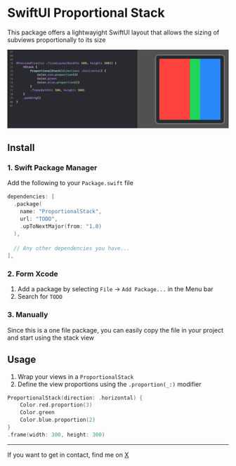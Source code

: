 #  SwiftUI Proportional Stack

This package offers a lightwayight SwiftUI layout that allows the sizing of 
subviews proportionally to its size

![demo image](/demo.png)

## Install

### 1. Swift Package Manager

Add the following to your `Package.swift` file

```swift
dependencies: [
  .package(
    name: "ProportionalStack",
    url: "TODO",
    .upToNextMajor(from: "1.0)
  ),

  // Any other dependencies you have...
],
``` 

### 2. Form Xcode

1. Add a package by selecting `File` → `Add Package...` in the Menu bar
2. Search for `TODO`

### 3. Manually

Since this is a one file package, you can easily copy the file in your project
and start using the stack view

## Usage

1. Wrap your views in a `ProportionalStack`
2. Define the view proportions using the `.proportion(_:)` modifier

```swift
ProportionalStack(direction: .horizontal) {
    Color.red.proportion(3)
    Color.green
    Color.blue.proportion(2)
}
.frame(width: 300, height: 300)
``` 

----

If you want to get in contact, find me on [X](https://x.com/@kkemenes_)
